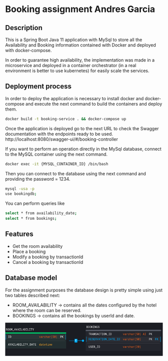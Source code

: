 # Booking assignment Andres Garcia

## Description
This is a Spring Boot Java 11 application with MySql to store all the Availability and Booking information contained with Docker and deployed with docker-compose.

In order to guarantee high availability, the implementation was made in a microservice and deployed in a container orchestrator (in a real environment is better to use kubernetes) for easily scale the services.

## Deployment process
In order to deploy the application is necessary to install docker and docker-compose and execute the next command to build the containers and deploy them.
```sh
docker build -t booking-service . && docker-compose up
```
Once the application is deployed go to the next URL to check the Swagger documentation with the endpoints ready to be used.
http://localhost:8080/swagger-ui/#/booking-controller

If you want to perform an operation directly in the MySql database, connect to the MySQL container using the next command.
```sh
docker exec -it {MYSQL_CONTAINER_ID} /bin/bash
```
Then you can connect to the database using the next command and providing the password = 1234.
```sh
mysql -usa -p
use bookingdb;
```
You can perform queries like
```sh
select * from availability_date;
select * from bookings;
```
## Features

- Get the room availability
- Place a booking
- Modify a booking by transactionId
- Cancel a booking by transactionId

## Database model

For the assignment purposes the database design is pretty simple using just two tables described next:
- ROOM_AVAILABILITY -> contains all the dates configured by the hotel where the room can be reserved.
- BOOKINGS -> contains all the bookings by userId and date.

![Alt text](src/main/resources/static/DATABASE_MODEL.png?raw=true "")
